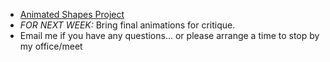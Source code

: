 - [Animated Shapes Project](/projects/2013-10-02-animated-shapes)
- _FOR NEXT WEEK:_ Bring final animations for critique.
- Email me if you have any questions... or please arrange a time to stop by my office/meet 